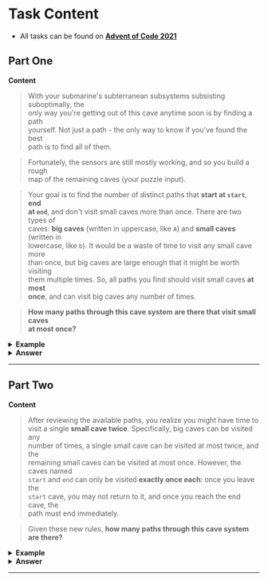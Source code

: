 # Task Content
 - All tasks can be found on **[Advent of Code 2021](https://adventofcode.com/2021)** 
 
## Part One

**Content**

> With your submarine's subterranean subsystems subsisting suboptimally, the  
> only way you're getting out of this cave anytime soon is by finding a path  
> yourself. Not just a path - the only way to know if you've found the best  
> path is to find all of them.

> Fortunately, the sensors are still mostly working, and so you build a rough  
> map of the remaining caves (your puzzle input).

> Your goal is to find the number of distinct paths that **start at `start`**, **end  
> at `end`**, and don't visit small caves more than once. There are two types of  
> caves: **big caves** (written in uppercase, like `A`) and **small caves** (written in  
> lowercase, like `b`). It would be a waste of time to visit any small cave more  
> than once, but big caves are large enough that it might be worth visiting   
> them multiple times. So, all paths you find should visit small caves **at most  
> once**, and can visit big caves any number of times.

> **How many paths through this cave system are there that visit small caves  
> at most once?**
<details>
  <summary><strong> Example </strong></summary>
  
<pre>
start-A
start-b
A-c
A-b
b-d
A-end
b-end
</pre>

This is a list of how all of the caves are connected. You start in the cave  
named `start`, and your destination is the cave named `end`. An entry like `b`-`d`   
means that cave `b` is connected to cave `d` - that is, you can move between them.  

So, the above cave system looks roughly like this:

<pre> 
    start
    /   \
c--A-----b--d
    \   /
     end
</pre>

Given these rules, there are **`10` paths** through this example cave system:  

<pre>
start,A,b,A,c,A,end
start,A,b,A,end
start,A,b,end
start,A,c,A,b,A,end
start,A,c,A,b,end
start,A,c,A,end
start,A,end
start,b,A,c,A,end
start,b,A,end
start,b,end
</pre>
  
(Each line in the above list corresponds to a single path; the caves visited  
 by that path are listed in the order they are visited and separated by commas.)

Note that in this cave system, cave `d` is never visited by any path: to do  
so, cave `b` would need to be visited twice (once on the way to cave `d` and a  
second time when returning from cave `d`), and since cave `b` is small, this is not allowed.

</details>

<details>
  <summary><strong> Answer </strong></summary>
  <div align="right">
    
   My puzzle answer was: **`3713`**
    
  </div>
</details> 

___

## Part Two

**Content**
> After reviewing the available paths, you realize you might have time to  
> visit a single **small cave twice**. Specifically, big caves can be visited any  
> number of times, a single small cave can be visited at most twice, and the  
> remaining small caves can be visited at most once. However, the caves named  
> `start` and `end` can only be visited **exactly once each**: once you leave the  
> `start` cave, you may not return to it, and once you reach the end cave, the  
> path must end immediately.

> Given these new rules, **how many paths through this cave system are there?**

<details>
  <summary><strong> Example </strong></summary>
 
<pre> 
    start
    /   \
c--A-----b--d
    \   /
     end
</pre>
  
Now, the **`36` possible paths** through the example above are:

<pre>
start,A,b,A,b,A,c,A,end
start,A,b,A,b,A,end
start,A,b,A,b,end
start,A,b,A,c,A,b,A,end
start,A,b,A,c,A,b,end
start,A,b,A,c,A,c,A,end
start,A,b,A,c,A,end
start,A,b,A,end
start,A,b,d,b,A,c,A,end
start,A,b,d,b,A,end
start,A,b,d,b,end
start,A,b,end
start,A,c,A,b,A,b,A,end
start,A,c,A,b,A,b,end
start,A,c,A,b,A,c,A,end
start,A,c,A,b,A,end
start,A,c,A,b,d,b,A,end
start,A,c,A,b,d,b,end
start,A,c,A,b,end
start,A,c,A,c,A,b,A,end
start,A,c,A,c,A,b,end
start,A,c,A,c,A,end
start,A,c,A,end
start,A,end
start,b,A,b,A,c,A,end
start,b,A,b,A,end
start,b,A,b,end
start,b,A,c,A,b,A,end
start,b,A,c,A,b,end
start,b,A,c,A,c,A,end
start,b,A,c,A,end
start,b,A,end
start,b,d,b,A,c,A,end
start,b,d,b,A,end
start,b,d,b,end
start,b,end
</pre>
  
</details>

<details>
  <summary><strong> Answer </strong></summary>
  <div align="right">
    
   My puzzle answer was: **`91292`**
    
  </div>
</details> 

___

<br />
